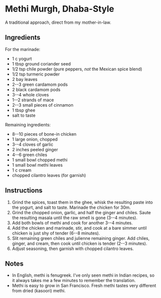 # Methi Murgh, Dhaba-Style

A traditional approach, direct from my mother-in-law.

## Ingredients

For the marinade:

* 1 c yogurt
* 1 tbsp ground coriander seed
* 1/2 tsp chile powder (pure peppers, *not* the Mexican spice blend)
* 1/2 tsp turmeric powder
* 2 bay leaves
* 2--3 green cardamom pods
* 2 black cardamom pods
* 3--4 whole cloves
* 1--2 strands of mace
* 2--3 small pieces of cinnamon
* 1 tbsp ghee
* salt to taste

Remaining ingredients:

* 8--10 pieces of bone-in chicken
* 1 large onion, chopped
* 3--4 cloves of garlic
* 2 inches peeled ginger
* 4--6 green chiles
* 1 small bowl chopped methi
* 1 small bowl methi leaves
* 1 c cream
* chopped cilantro leaves (for garnish)

## Instructions

1. Grind the spices, toast them in the ghee, whisk the resulting paste into the
   yogurt, and salt to taste. Marinade the chicken for 30m.
2. Grind the chopped onion, garlic, and half the ginger and chiles. Saute the
   resulting masala until the raw smell is gone (3--4 minutes).
3. Add both bowls of methi and cook for another 3--4 minutes.
4. Add the chicken and marinade, stir, and cook at a bare simmer until chicken
   is just shy of tender (6--8 minutes).
5. Slit remaining green chiles and julienne remaining ginger. Add chiles,
   ginger, and cream, then cook until chicken is tender (2--3 minutes).
6. Adjust seasoning, then garnish with chopped cilantro leaves.

## Notes

* In English, methi is fenugreek. I've only seen methi in Indian recipes, so it
  always takes me a few minutes to remember the translation.
* Methi is easy to grow in San Francisco. Fresh methi tastes very different
  from dried (kasoori) methi.
